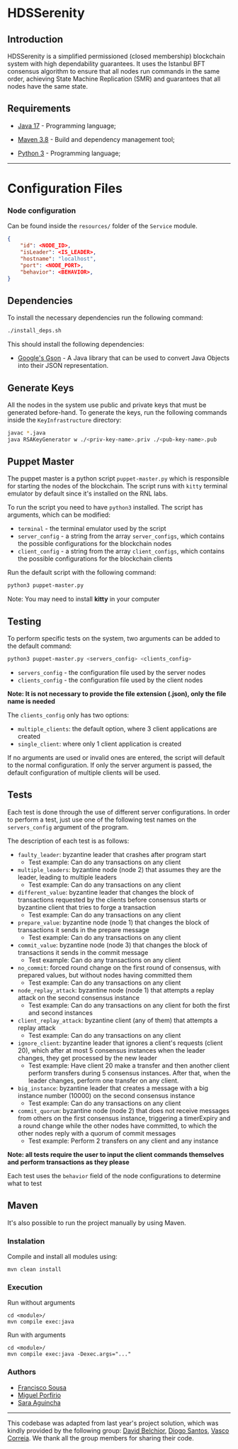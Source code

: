 # HDSSerenity

## Introduction

HDSSerenity is a simplified permissioned (closed membership) blockchain system with high dependability
guarantees. It uses the Istanbul BFT consensus algorithm to ensure that all nodes run commands
in the same order, achieving State Machine Replication (SMR) and guarantees that all nodes
have the same state.

## Requirements

- [Java 17](https://www.oracle.com/java/technologies/javase-jdk17-downloads.html) - Programming language;

- [Maven 3.8](https://maven.apache.org/) - Build and dependency management tool;

- [Python 3](https://www.python.org/downloads/) - Programming language;

---

# Configuration Files

### Node configuration

Can be found inside the `resources/` folder of the `Service` module.

```json
{
    "id": <NODE_ID>,
    "isLeader": <IS_LEADER>,
    "hostname": "localhost",
    "port": <NODE_PORT>,
    "behavior": <BEHAVIOR>,
}
```

## Dependencies

To install the necessary dependencies run the following command:

```bash
./install_deps.sh
```

This should install the following dependencies:

- [Google's Gson](https://github.com/google/gson) - A Java library that can be used to convert Java Objects into their JSON representation.

## Generate Keys

All the nodes in the system use public and private keys that must be generated before-hand.
To generate the keys, run the following commands inside the `KeyInfrastructure` directory:

```bash
javac *.java
java RSAKeyGenerator w ./<priv-key-name>.priv ./<pub-key-name>.pub
```

## Puppet Master

The puppet master is a python script `puppet-master.py` which is responsible for starting the nodes
of the blockchain.
The script runs with `kitty` terminal emulator by default since it's installed on the RNL labs.

To run the script you need to have `python3` installed.
The script has arguments, which can be modified:

- `terminal` - the terminal emulator used by the script
- `server_config` - a string from the array `server_configs`, which contains the possible configurations for the blockchain nodes
- `client_config` - a string from the array `client_configs`, which contains the possible configurations for the blockchain clients

Run the default script with the following command:

```bash
python3 puppet-master.py
```
Note: You may need to install **kitty** in your computer

## Testing

To perform specific tests on the system, two arguments can be added to the default command:

```bash
python3 puppet-master.py <servers_config> <clients_config>
```

- `servers_config` - the configuration file used by the server nodes
- `clients_config` - the configuration file used by the client nodes

**Note: It is not necessary to provide the file extension (.json), only the file name is needed**

The `clients_config` only has two options:

- `multiple_clients`: the default option, where 3 client applications are created
- `single_client`: where only 1 client application is created

If no arguments are used or invalid ones are entered, the script will default to the normal configuration. If only the server argument is passed, the default configuration of multiple clients will be used.

## Tests

Each test is done through the use of different server configurations. In order to perform a test, just use one of the following test names on the `servers_config` argument of the program.

The description of each test is as follows:

- `faulty_leader`: byzantine leader that crashes after program start
    - Test example: Can do any transactions on any client
- `multiple_leaders`: byzantine node (node 2) that assumes they are the leader, leading to multiple leaders
    - Test example: Can do any transactions on any client
- `different_value`: byzantine leader that changes the block of transactions requested by the clients before consensus starts or byzantine client that tries to forge a transaction
    - Test example: Can do any transactions on any client
- `prepare_value`: byzantine node (node 1) that changes the block of transactions it sends in the prepare message
    - Test example: Can do any transactions on any client
- `commit_value`: byzantine node (node 3) that changes the block of transactions it sends in the commit message
    - Test example: Can do any transactions on any client
- `no_commit`: forced round change on the first round of consensus, with prepared values, but without nodes having committed them
    - Test example: Can do any transactions on any client
- `node_replay_attack`: byzantine node (node 1) that attempts a replay attack on the second consensus instance
    - Test example: Can do any transactions on any client for both the first and second instances
- `client_replay_attack`: byzantine client (any of them) that attempts a replay attack
    - Test example: Can do any transactions on any client
- `ignore_client`: byzantine leader that ignores a client's requests (client 20), which after at most 5 consensus instances when the leader changes, they get processed by the new leader
    - Test example: Have client 20 make a transfer and then another client perform transfers during 5 consensus instances. After that, when the leader changes, perform one transfer on any client.
- `big_instance`: byzantine leader that creates a message with a big instance number (10000) on the second consensus instance
    - Test example: Can do any transactions on any client
- `commit_quorum`: byzantine node (node 2) that does not receive messages from others on the first consensus instance, triggering a timerExpiry and a round change while the other nodes have committed, to which the other nodes reply with a quorum of commit messages
    - Test example: Perform 2 transfers on any client and any instance

**Note: all tests require the user to input the client commands themselves and perform transactions as they please**

Each test uses the `behavior` field of the node configurations to determine what to test

## Maven

It's also possible to run the project manually by using Maven.

### Instalation

Compile and install all modules using:

```
mvn clean install
```

### Execution

Run without arguments

```
cd <module>/
mvn compile exec:java
```

Run with arguments

```
cd <module>/
mvn compile exec:java -Dexec.args="..."
```
### Authors
- [Francisco Sousa](https://github.com/franciscomcsousa)
- [Miguel Porfírio](https://github.com/miguelporfirio19)
- [Sara Aguincha](https://github.com/SaraAguincha)

---
This codebase was adapted from last year's project solution, which was kindly provided by the following group: [David Belchior](https://github.com/DavidAkaFunky), [Diogo Santos](https://github.com/DiogoSantoss), [Vasco Correia](https://github.com/Vaascoo). We thank all the group members for sharing their code.

